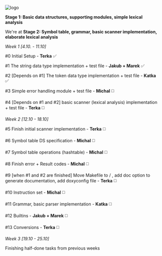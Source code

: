 ![logo](http://i.imgur.com/mrVumMH.png)

 **Stage 1: Basic data structures, supporting modules, simple lexical analysis**

We're at **Stage 2: Symbol table, grammar, basic scanner implementation, elaborate lexical analysis**

_Week 1 [4.10. - 11.10]_
  
   #0 Initial Setup - **Terka** :white_check_mark:
  
   #1 The string data type implementation + test file - **Jakub + Marek** :white_check_mark:
  
   #2 [Depends on #1] The token data type implementation + test file - **Katka** :white_check_mark:
  
   #3 Simple error handling module + test file - **Michal** :white_medium_square:
  
   #4 [Depends on #1 and #2] basic scanner (lexical analysis) implementation + test file - **Terka** :white_medium_square:
   
_Week 2 [12.10 - 18.10]_

  #5 Finish initial scanner implementation - **Terka** :white_medium_square:
  
  #6 Symbol table DS specification - **Michal** :white_medium_square:
  
  #7 Symbol table operations (hashtable) - **Michal** :white_medium_square:
  
  #8 Finish error + Result codes - **Michal** :white_medium_square:
  
  #9 [when #1 and #2 are finished] Move Makefile to / , add doc option to generate documentation, add doxyconfig file - **Terka** :white_medium_square:
  
  #10 Instruction set - **Michal** :white_medium_square:
  
  #11 Grammar, basic parser implementation - **Katka** :white_medium_square:
  
  #12 Builtins - **Jakub + Marek** :white_medium_square:
  
  #13 Conversions - **Terka** :white_medium_square:
  
_Week 3 [19.10 - 25.10]_

  Finishing half-done tasks from previous weeks
